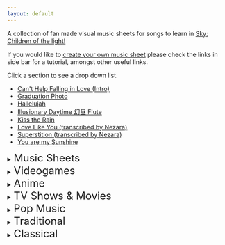 ```yaml
---
layout: default
---
```


<p>A collection of fan made visual music sheets for songs to learn in <a href="https://thatskygame.com/">Sky: Children of the light!</a></p>
<p>If you would like to <a href="https://sky-pod.github.io/Sky-Pod/make-your-own-sheet.html">create your own music sheet</a> please check the links in side bar for a tutorial, amongst other useful links.</p>
Click a section to see a drop down list.


  <ul>
    <li> <a href="./songs/Cant_Help_Falling_in_Love_Intro.html"> Can't Help Falling in Love (Intro) </a> </li>
    <li> <a href="./songs/graduation_photo.html"> Graduation Photo </a> </li>
    <li> <a href="./songs/Hallelujah.html"> Hallelujah </a> </li>
    <li> <a href="./songs/illusionary_daytime_flute.html"> Illusionary Daytime 幻昼 Flute </a> </li>
    <li> <a href="./songs/Kiss-the-Rain.html"> Kiss the Rain </a> </li>
    <li> <a href="./songs/Love_Like_You.html"> Love Like You (transcribed by Nezara) </a> </li>
    <li> <a href="./songs/Superstition.html"> Superstition (transcribed by Nezara) </a> </li>
    <li> <a href="./songs/You-are-my-Sunshine.html"> You are my Sunshine </a> </li>


  </ul>


<details>
 <summary><font size="5">Music Sheets</font></summary>
  
<a href="./songs/Cant_Help_Falling_in_Love_Intro.html"> Can't Help Falling in Love (Intro) </a><br />
Graduation Photo<br />
Hallelujah<br />
Illusionary Daytime Flute<br />
Kiss the Rain<br />
Love Like You<br /
Superstition<br />
You are my Sunshine<br />
</details>

<details>
 <summary><font size="5">Videogames</font></summary>
  
Dearly Beloved - Kingdom Hearts<br />
Pokemon Center Theme<br />
Song of Storms - Legend of Zelda<br />
Super Mario NES Theme (simple version)<br />
Super Mario NES Theme (with chords)<br />
Sweden (Minecraft) - C418<br />
Threshold (Journey)<br />
Zelda's Lullaby (Ocarina of Time)<br /> 
</details>


<details>
 <summary><font size="5">Anime</font></summary>
  
Always With Me - Spirited Away<br />
Dango Daikazoku - Kyoto Animation<br />
Fly Me to the Moon - Neon Genesis Evangelion<br />
Hokage Funeral - Naruto<br />
Mitsuha's Theme - Kimi No Na wa - Your Name <br />
穿越时空的思念<br />
</details>

<details>
  <summary><font size="5">TV Shows & Movies</font></summary>

Binary Sunset - Star Wars<br />
Davy Jones Theme - Pirates of the Caribbean<br />
Do-Re-Mi - The Sound of Music<br />
Godfather Theme - Speak Softly Love<br />
Harry Potter - Hedwig's Theme (Advanced)<br />
Little Boxes - Weeds<br />
Married Life - UP<br />
My Heart Will Go On - Titanic Theme<br />
Rugrats Theme<br />
Shiny (Moana)<br />
Somewhere Over the Rainbow (Advanced)<br />
</details>

<details>
  <summary><font size="5">Pop Music</font></summary>
  
Eleanor Rigby (The Beatles)<br />
Hey Jude (The Beatles)<br />
Island in the Sun (Weezer)<br />
Kaze wo atsumete (Happy End, 1971)<br />
Last Christmas (first verse)<br />
Take on me (A-Ah)<br />
With a little help from my friends (The Beatles)<br />
Yellow Submarine (The Beatles)<br />
Yesterday (The Beatles)<br />
Young Dumb & Broke (Khalid)<br />
</details>

<details>
  <summary><font size="5">Traditional</font></summary>
  
Amazing Grace (John Newton)<br />
American folk songs<br />
Scarborough Fair<br />
</details>

<details>
 <summary><font size="5">Classical</font></summary>
  
Carol of the Bells<br />
Clair de Lune - Debussy<br />
Für Elise (Beethoven)<br />
Jesu, Joy of Man's Desiring<br />
Lullaby (Brahms)<br />
Ode to Joy (Beethoven)
</details>

